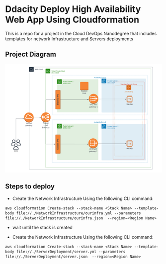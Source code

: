 # Ddacity Deploy High Availability Web App Using Cloudformation
This is a repo for a project in the Cloud DevOps Nanodegree that includes templates for network Infrastructure and Servers deployments

## Project Diagram
![Project Diagram](https://github.com/Moemad-711/udacity-deploy-web-app-cloudformation/blob/main/ProjectDiagram.png) 

## Steps to deploy
- Create the Network Infrastructure Using the following CLI command: 
```console 
aws cloudformation Create-stack --stack-name <Stack Name> --template-body file://./NetworkInfrastructure/ourinfra.yml --parameters file://./NetworkInfrastructure/ourinfra.json  --region=<Region Name>
```
- wait until the stack is created

- Create the Network Infrastructure Using the following CLI command: 
```console 
aws cloudformation Create-stack --stack-name <Stack Name> --template-body file://./ServerDeployment/server.yml --parameters file://./ServerDeployment/server.json  --region=<Region Name>
```

